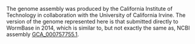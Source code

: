 [//]: # (Created by ./bin/manage_files.pl from ./species/Steinernema_glaseri/PRJNA204943/Steinernema_glaseri_PRJNA204943.assembly.html on Thu Jun 11 13:45:51 2020)
The genome assembly was produced by the California Institute of Technology in collaboration with the University of California Irvine. The version of the genome represented here is that submitted directly to WormBase in 2014, which is similar to, but not exactly the same as, NCBI assembly [GCA_000757755.1](http://www.ncbi.nlm.nih.gov/assembly/GCA_000757755.1).
